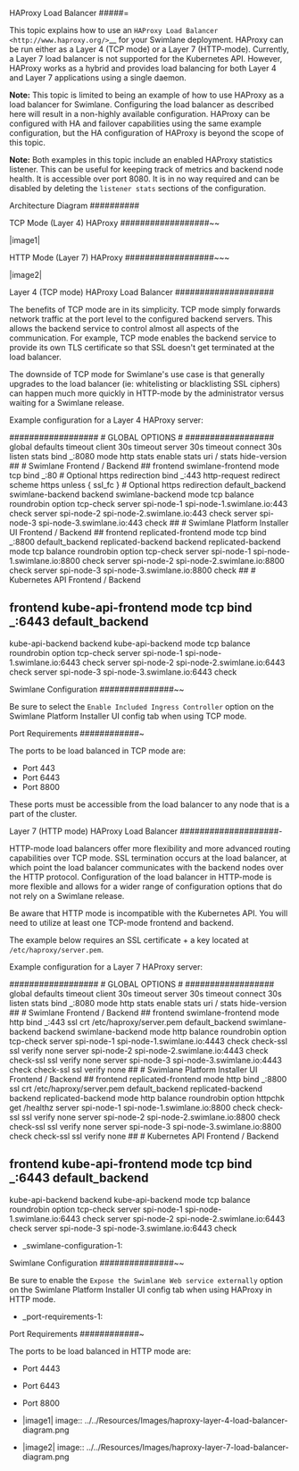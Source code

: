 HAProxy Load Balancer
#####=

This topic explains how to use an `HAProxy Load
Balancer <http://www.haproxy.org/>`__ for your Swimlane deployment.
HAProxy can be run either as a Layer 4 (TCP mode) or a Layer 7
(HTTP-mode). Currently, a Layer 7 load balancer is not supported for the
Kubernetes API. However, HAProxy works as a hybrid and provides load
balancing for both Layer 4 and Layer 7 applications using a single
daemon.

__Note:__ This topic is limited to being an example of how to use
HAProxy as a load balancer for Swimlane. Configuring the load balancer
as described here will result in a non-highly available configuration.
HAProxy can be configured with HA and failover capabilities using the
same example configuration, but the HA configuration of HAProxy is
beyond the scope of this topic.

__Note:__ Both examples in this topic include an enabled HAProxy
statistics listener. This can be useful for keeping track of metrics and
backend node health. It is accessible over port 8080. It is in no way
required and can be disabled by deleting the `listener stats` sections
of the configuration.

Architecture Diagram
##########

TCP Mode (Layer 4) HAProxy
##################~~

|image1|

HTTP Mode (Layer 7) HAProxy
##################~~~

|image2|

Layer 4 (TCP mode) HAProxy Load Balancer
####################

The benefits of TCP mode are in its simplicity. TCP mode simply forwards
network traffic at the port level to the configured backend servers.
This allows the backend service to control almost all aspects of the
communication. For example, TCP mode enables the backend service to
provide its own TLS certificate so that SSL doesn't get terminated at
the load balancer.

The downside of TCP mode for Swimlane's use case is that generally
upgrades to the load balancer (ie: whitelisting or blacklisting SSL
ciphers) can happen much more quickly in HTTP-mode by the administrator
versus waiting for a Swimlane release.

Example configuration for a Layer 4 HAProxy server:

################## # GLOBAL OPTIONS # ################## global defaults
timeout client 30s timeout server 30s timeout connect 30s listen stats
bind \_:8080 mode http stats enable stats uri / stats hide-version ## #
Swimlane Frontend / Backend ## frontend swimlane-frontend mode tcp bind
\_:80 # Optional https redirection bind \_:443 http-request redirect
scheme https unless { ssl_fc } # Optional https redirection
default_backend swimlane-backend backend swimlane-backend mode tcp
balance roundrobin option tcp-check server spi-node-1
spi-node-1.swimlane.io:443 check server spi-node-2
spi-node-2.swimlane.io:443 check server spi-node-3
spi-node-3.swimlane.io:443 check ## # Swimlane Platform Installer UI
Frontend / Backend ## frontend replicated-frontend mode tcp bind \_:8800
default_backend replicated-backend backend replicated-backend mode tcp
balance roundrobin option tcp-check server spi-node-1
spi-node-1.swimlane.io:8800 check server spi-node-2
spi-node-2.swimlane.io:8800 check server spi-node-3
spi-node-3.swimlane.io:8800 check ## # Kubernetes API Frontend / Backend
## frontend kube-api-frontend mode tcp bind \_:6443 default_backend
kube-api-backend backend kube-api-backend mode tcp balance roundrobin
option tcp-check server spi-node-1 spi-node-1.swimlane.io:6443 check
server spi-node-2 spi-node-2.swimlane.io:6443 check server spi-node-3
spi-node-3.swimlane.io:6443 check

Swimlane Configuration
###############~~

Be sure to select the `Enable Included Ingress Controller` option on
the Swimlane Platform Installer UI config tab when using TCP mode.

Port Requirements
############~

The ports to be load balanced in TCP mode are:

-  Port 443
-  Port 6443
-  Port 8800

These ports must be accessible from the load balancer to any node that
is a part of the cluster.

Layer 7 (HTTP mode) HAProxy Load Balancer
####################-

HTTP-mode load balancers offer more flexibility and more advanced
routing capabilities over TCP mode. SSL termination occurs at the load
balancer, at which point the load balancer communicates with the backend
nodes over the HTTP protocol. Configuration of the load balancer in
HTTP-mode is more flexible and allows for a wider range of configuration
options that do not rely on a Swimlane release.

Be aware that HTTP mode is incompatible with the Kubernetes API. You
will need to utilize at least one TCP-mode frontend and backend.

The example below requires an SSL certificate + a key located at
`/etc/haproxy/server.pem`.

Example configuration for a Layer 7 HAProxy server:

################## # GLOBAL OPTIONS # ################## global defaults
timeout client 30s timeout server 30s timeout connect 30s listen stats
bind \_:8080 mode http stats enable stats uri / stats hide-version ## #
Swimlane Frontend / Backend ## frontend swimlane-frontend mode http bind
\_:443 ssl crt /etc/haproxy/server.pem default_backend swimlane-backend
backend swimlane-backend mode http balance roundrobin option tcp-check
server spi-node-1 spi-node-1.swimlane.io:4443 check check-ssl ssl verify
none server spi-node-2 spi-node-2.swimlane.io:4443 check check-ssl ssl
verify none server spi-node-3 spi-node-3.swimlane.io:4443 check
check-ssl ssl verify none ## # Swimlane Platform Installer UI Frontend /
Backend ## frontend replicated-frontend mode http bind \_:8800 ssl crt
/etc/haproxy/server.pem default_backend replicated-backend backend
replicated-backend mode http balance roundrobin option httpchk get
/healthz server spi-node-1 spi-node-1.swimlane.io:8800 check check-ssl
ssl verify none server spi-node-2 spi-node-2.swimlane.io:8800 check
check-ssl ssl verify none server spi-node-3 spi-node-3.swimlane.io:8800
check check-ssl ssl verify none ## # Kubernetes API Frontend / Backend
## frontend kube-api-frontend mode tcp bind \_:6443 default_backend
kube-api-backend backend kube-api-backend mode tcp balance roundrobin
option tcp-check server spi-node-1 spi-node-1.swimlane.io:6443 check
server spi-node-2 spi-node-2.swimlane.io:6443 check server spi-node-3
spi-node-3.swimlane.io:6443 check

- _swimlane-configuration-1:

Swimlane Configuration
###############~~

Be sure to enable the `Expose the Swimlane Web service externally`
option on the Swimlane Platform Installer UI config tab when using
HAProxy in HTTP mode.

- _port-requirements-1:

Port Requirements
############~

The ports to be load balanced in HTTP mode are:

-  Port 4443
-  Port 6443
-  Port 8800

- |image1| image:: ../../Resources/Images/haproxy-layer-4-load-balancer-diagram.png
- |image2| image:: ../../Resources/Images/haproxy-layer-7-load-balancer-diagram.png
